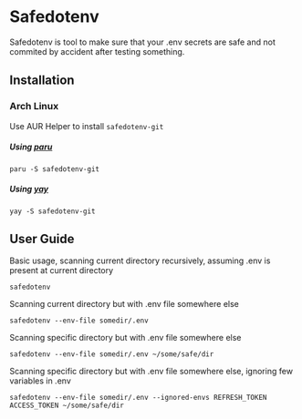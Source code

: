 # Safedotenv

Safedotenv is tool to make sure that your .env secrets are safe and not commited by accident after testing something.

## Installation

### Arch Linux

Use AUR Helper to install `safedotenv-git`

##### Using [paru](https://github.com/Morganamilo/paru)
```
paru -S safedotenv-git
```

##### Using [yay](https://github.com/Jguer/yay)
```
yay -S safedotenv-git
```

## User Guide

Basic usage, scanning current directory recursively, assuming .env is present at current directory

```
safedotenv
```


Scanning current directory but with .env file somewhere else

```
safedotenv --env-file somedir/.env
```

Scanning specific directory but with .env file somewhere else

```
safedotenv --env-file somedir/.env ~/some/safe/dir
```


Scanning specific directory but with .env file somewhere else, ignoring few variables in .env

```
safedotenv --env-file somedir/.env --ignored-envs REFRESH_TOKEN ACCESS_TOKEN ~/some/safe/dir
```
